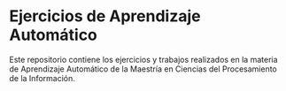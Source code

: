 # Ejercicios de Aprendizaje Automático

Este repositorio contiene los ejercicios y trabajos realizados en la materia
de Aprendizaje Automático de la Maestría en Ciencias del Procesamiento de la Información.
